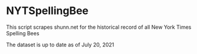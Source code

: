 # NYTSpellingBee 
This script scrapes shunn.net for the historical record of all New York Times Spelling Bees

The dataset is up to date as of July 20, 2021
